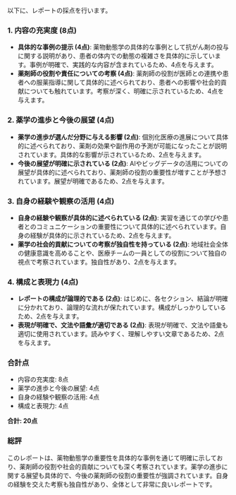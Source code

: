 以下に、レポートの採点を行います。

### 1. 内容の充実度 (8点)
- **具体的な事例の提示 (4点)**: 薬物動態学の具体的な事例として抗がん剤の投与に関する説明があり、患者の体内での動態の複雑さを具体的に示しています。事例が明確で、実践的な内容が含まれているため、4点を与えます。
- **薬剤師の役割や責任についての考察 (4点)**: 薬剤師の役割が医師との連携や患者への服薬指導に関して具体的に述べられており、患者への影響や社会的貢献についても触れています。考察が深く、明確に示されているため、4点を与えます。

### 2. 薬学の進歩と今後の展望 (4点)
- **薬学の進歩が選んだ分野に与える影響 (2点)**: 個別化医療の進展について具体的に述べられており、薬剤の効果や副作用の予測が可能になったことが説明されています。具体的な影響が示されているため、2点を与えます。
- **今後の展望が明確に示されている (2点)**: AIやビッグデータの活用についての展望が具体的に述べられており、薬剤師の役割の重要性が増すことが予想されています。展望が明確であるため、2点を与えます。

### 3. 自身の経験や観察の活用 (4点)
- **自身の経験や観察が具体的に述べられている (2点)**: 実習を通じての学びや患者とのコミュニケーションの重要性について具体的に述べられています。自身の経験が具体的に示されているため、2点を与えます。
- **薬学の社会的貢献についての考察が独自性を持っている (2点)**: 地域社会全体の健康意識を高めることや、医療チームの一員としての役割について独自の視点で考察されています。独自性があり、2点を与えます。

### 4. 構成と表現力 (4点)
- **レポートの構成が論理的である (2点)**: はじめに、各セクション、結論が明確に分かれており、論理的な流れが保たれています。構成がしっかりしているため、2点を与えます。
- **表現が明確で、文法や語彙が適切である (2点)**: 表現が明確で、文法や語彙も適切に使用されています。読みやすく、理解しやすい文章であるため、2点を与えます。

### 合計点
- 内容の充実度: 8点
- 薬学の進歩と今後の展望: 4点
- 自身の経験や観察の活用: 4点
- 構成と表現力: 4点

**合計: 20点**

### 総評
このレポートは、薬物動態学の重要性を具体的な事例を通じて明確に示しており、薬剤師の役割や社会的貢献についても深く考察されています。薬学の進歩に関する展望も具体的で、今後の薬剤師の役割の重要性が強調されています。自身の経験を交えた考察も独自性があり、全体として非常に良いレポートです。